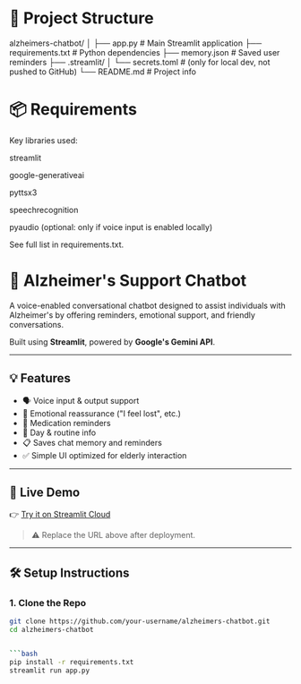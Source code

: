 
# 📁 Project Structure
alzheimers-chatbot/
│
├── app.py                  # Main Streamlit application
├── requirements.txt        # Python dependencies
├── memory.json             # Saved user reminders
├── .streamlit/
│   └── secrets.toml        # (only for local dev, not pushed to GitHub)
└── README.md               # Project info

# 📦 Requirements
Key libraries used:

streamlit

google-generativeai

pyttsx3

speechrecognition

pyaudio (optional: only if voice input is enabled locally)

See full list in requirements.txt.

# 🧠 Alzheimer's Support Chatbot

A voice-enabled conversational chatbot designed to assist individuals with Alzheimer's by offering reminders, emotional support, and friendly conversations.

Built using **Streamlit**, powered by **Google's Gemini API**.

---

## 💡 Features

- 🗣️ Voice input & output support
- 🧘 Emotional reassurance ("I feel lost", etc.)
- 💊 Medication reminders
- 📅 Day & routine info
- 📋 Saves chat memory and reminders
- ✅ Simple UI optimized for elderly interaction

---

## 🚀 Live Demo

👉 [Try it on Streamlit Cloud](https://share.streamlit.io/your-username/alzheimers-chatbot/main/app.py)

> ⚠️ Replace the URL above after deployment.

---

## 🛠️ Setup Instructions

### 1. Clone the Repo

```bash
git clone https://github.com/your-username/alzheimers-chatbot.git
cd alzheimers-chatbot


```bash
pip install -r requirements.txt
streamlit run app.py
